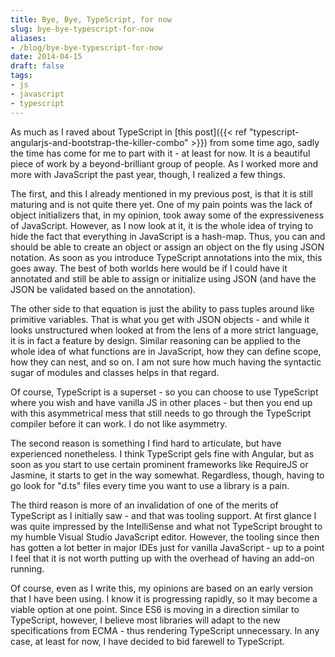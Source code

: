 ```yaml
---
title: Bye, Bye, TypeScript, for now
slug: bye-bye-typescript-for-now
aliases:
- /blog/bye-bye-typescript-for-now
date: 2014-04-15
draft: false
tags:
- js
- javascript
- typescript
---
```

As much as I raved about TypeScript in [this post]({{< ref "typescript-angularjs-and-bootstrap-the-killer-combo" >}}) from some time ago, sadly the time has come for me to part with it - at least for now. It is a beautiful piece of work by a beyond-brilliant group of people. As I worked more and more with JavaScript the past year, though, I realized a few things.

The first, and this I already mentioned in my previous post, is that it is still maturing and is not quite there yet. One of my pain points was the lack of object initializers that, in my opinion, took away some of the expressiveness of JavaScript. However, as I now look at it, it is the whole idea of trying to hide the fact that everything in JavaScript is a hash-map. Thus, you can and should be able to create an object or assign an object on the fly using JSON notation. As soon as you introduce TypeScript annotations into the mix, this goes away. The best of both worlds here would be if I could have it annotated and still be able to assign or initialize using JSON (and have the JSON be validated based on the annotation).

The other side to that equation is just the ability to pass tuples around like primitive variables. That is what you get with JSON objects - and while it looks unstructured when looked at from the lens of a more strict language, it is in fact a feature by design. Similar reasoning can be applied to the whole idea of what functions are in JavaScript, how they can define scope, how they can nest, and so on. I am not sure how much having the syntactic sugar of modules and classes helps in that regard.

Of course, TypeScript is a superset - so you can choose to use TypeScript where you wish and have vanilla JS in other places - but then you end up with this asymmetrical mess that still needs to go through the TypeScript compiler before it can work. I do not like asymmetry.

The second reason is something I find hard to articulate, but have experienced nonetheless. I think TypeScript gels fine with Angular, but as soon as you start to use certain prominent frameworks like RequireJS or Jasmine, it starts to get in the way somewhat. Regardless, though, having to go look for "d.ts" files every time you want to use a library is a pain.

The third reason is more of an invalidation of one of the merits of TypeScript as I initially saw - and that was tooling support. At first glance I was quite impressed by the IntelliSense and what not TypeScript brought to my humble Visual Studio JavaScript editor. However, the tooling since then has gotten a lot better in major IDEs just for vanilla JavaScript - up to a point I feel that it is not worth putting up with the overhead of having an add-on running.

Of course, even as I write this, my opinions are based on an early version that I have been using. I know it is progressing rapidly, so it may become a viable option at one point. Since ES6 is moving in a direction similar to TypeScript, however, I believe most libraries will adapt to the new specifications from ECMA - thus rendering TypeScript unnecessary. In any case, at least for now, I have decided to bid farewell to TypeScript.